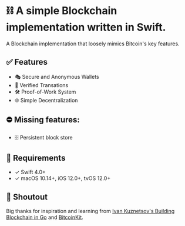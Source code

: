 # ⛓ A simple Blockchain implementation written in Swift.

A Blockchain implementation that loosely mimics Bitcoin's key features.

## ✅ Features

* 🎭 Secure and Anonymous Wallets
* 🔐 Verified Transations
* 🛠 Proof-of-Work System
* 🌐 Simple Decentralization

## ⛔️ Missing features: 

* 🗄 Persistent block store

## 🚦 Requirements

* ✓ Swift 4.0+
* ✓ macOS 10.14+, iOS 12.0+, tvOS 12.0+


## 📣 Shoutout
Big thanks for inspiration and learning from [Ivan Kuznetsov's Building Blockchain in Go](https://github.com/Jeiwan/blockchain_go/tree/part_4) and [BitcoinKit](https://github.com/yenom/BitcoinKit).
